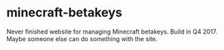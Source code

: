 # minecraft-betakeys
Never finished website for managing Minecraft betakeys.
Build in Q4 2017. Maybe someone else can do something with the site.
